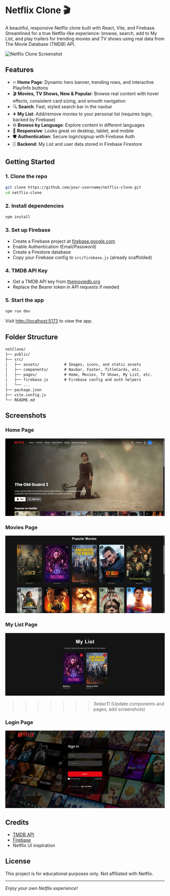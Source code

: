 # Netflix Clone 🎬

A beautiful, responsive Netflix clone built with React, Vite, and Firebase. Streamlined for a true Netflix-like experience: browse, search, add to My List, and play trailers for trending movies and TV shows using real data from The Movie Database (TMDB) API.

![Netflix Clone Screenshot](./public/netflix_favicon.ico)

## Features

- 🔥 **Home Page**: Dynamic hero banner, trending rows, and interactive Play/Info buttons
- 🎬 **Movies, TV Shows, New & Popular**: Browse real content with hover effects, consistent card sizing, and smooth navigation
- 🔍 **Search**: Fast, styled search bar in the navbar
- ➕ **My List**: Add/remove movies to your personal list (requires login, backed by Firebase)
- 🌐 **Browse by Language**: Explore content in different languages
- 📱 **Responsive**: Looks great on desktop, tablet, and mobile
- 🛡️ **Authentication**: Secure login/signup with Firebase Auth
- 🗄️ **Backend**: My List and user data stored in Firebase Firestore


## Getting Started

### 1. Clone the repo
```bash
git clone https://github.com/your-username/netflix-clone.git
cd netflix-clone
```

### 2. Install dependencies
```bash
npm install
```

### 3. Set up Firebase
- Create a Firebase project at [firebase.google.com](https://firebase.google.com/)
- Enable Authentication (Email/Password)
- Create a Firestore database
- Copy your Firebase config to `src/firebase.js` (already scaffolded)

### 4. TMDB API Key
- Get a TMDB API key from [themoviedb.org](https://www.themoviedb.org/)
- Replace the Bearer token in API requests if needed

### 5. Start the app
```bash
npm run dev
```

Visit [http://localhost:5173](http://localhost:5173) to view the app.

## Folder Structure

```
netClone/
├── public/
├── src/
│   ├── assets/           # Images, icons, and static assets
│   ├── components/       # Navbar, Footer, TitleCards, etc.
│   ├── pages/            # Home, Movies, TV Shows, My List, etc.
│   ├── firebase.js       # Firebase config and auth helpers
│   └── ...
├── package.json
├── vite.config.js
└── README.md
```

## Screenshots

### Home Page
![Home Page](./public/screenshots/home.png)

### Movies Page
![Movies Page](./public/screenshots/movies.png)

### My List Page
![My List Page](./public/screenshots/mylist.png)
>>>>>>> 3edac11 (Update components and pages, add screenshots)

### Login Page
![Login Page](./public/screenshots/login.png)

## Credits
- [TMDB API](https://www.themoviedb.org/documentation/api)
- [Firebase](https://firebase.google.com/)
- Netflix UI inspiration

## License

This project is for educational purposes only. Not affiliated with Netflix.

---

_Enjoy your own Netflix experience!_
